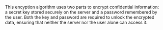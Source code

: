This encyption algorithm uses two parts to encrypt confidential information: a secret key stored securely on the server and a password remembered by the user. Both the key and password are required to unlock the encrypted data, ensuring that neither the server nor the user alone can access it.
